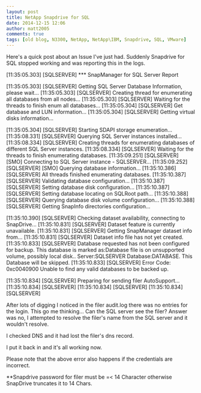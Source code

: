 ```yaml
---
layout: post
title: NetApp Snapdrive for SQL
date: 2014-12-15 12:06
author: matt2005
comments: true
tags: [old blog, N3300, NetApp, NetApp\IBM, Snapdrive, SQL, VMware]
---
```

Here's a quick post about an Issue I've just had. Suddenly Snapdrive for SQL stopped working and was reporting this in the logs.

[11:35:05.303] [SQLSERVER] *** SnapManager for SQL Server Report

[11:35:05.303] [SQLSERVER] Getting SQL Server Database Information, please wait...
[11:35:05.303] [SQLSERVER] Creating thread for enumerating all databases from all nodes...
[11:35:05.303] [SQLSERVER] Waiting for the threads to finish enum all databases...
[11:35:05.304] [SQLSERVER] Get database and LUN information...
[11:35:05.304] [SQLSERVER] Getting virtual disks information...

[11:35:05.304] [SQLSERVER] Starting SDAPI storage enumeration...
[11:35:08.331] [SQLSERVER] Querying SQL Server instances installed...
[11:35:08.334] [SQLSERVER] Creating threads for enumerating databases of different SQL Server instances.
[11:35:08.334] [SQLSERVER] Waiting for the threads to finish enumerating databases.
[11:35:09.251] [SQLSERVER] [SMO] Connecting to SQL Server instance - SQLSERVER...
[11:35:09.252] [SQLSERVER] [SMO] Querying database information...
[11:35:10.386] [SQLSERVER] All threads finished enumerating databases.
[11:35:10.387] [SQLSERVER] Validating database configuration...
[11:35:10.387] [SQLSERVER] Setting database disk configuration...
[11:35:10.387] [SQLSERVER] Setting database locating on SQLRoot path...
[11:35:10.388] [SQLSERVER] Querying database disk volume configuration...
[11:35:10.388] [SQLSERVER] Getting SnapInfo directories configuration...

[11:35:10.390] [SQLSERVER] Checking dataset availability, connecting to SnapDrive...
[11:35:10.831] [SQLSERVER] Dataset feature is currently unavailable.
[11:35:10.831] [SQLSERVER] Getting SnapManager dataset info from...
[11:35:10.831] [SQLSERVER] Dataset info file has not yet created.
[11:35:10.833] [SQLSERVER] Database requested has not been configured for backup.
This database is marked as:Database file is on unsupported volume, possibly local disk..
Server:SQLSERVER Database:DATABASE.
This Database will be skipped.
[11:35:10.833] [SQLSERVER] Error Code: 0xc0040900
Unable to find any valid databases to be backed up.

[11:35:10.834] [SQLSERVER] Preparing for sending filer AutoSupport...
[11:35:10.834] [SQLSERVER]
[11:35:10.834] [SQLSERVER]
[11:35:10.834] [SQLSERVER]

After lots of digging I noticed in the filer audit.log there was no entries for the login. This go me thinking... Can the SQL server see the filer? Answer was no, I attempted to resolve the filer's name from the SQL server and it wouldn't resolve.

I checked DNS and it had lost the filer's dns record.

I put it back in and it's all working now.

Please note that the above error also happens if the credentials are incorrect.

**Snapdrive password for filer must be =&lt; 14 Character otherwise SnapDrive truncates it to 14 Chars.
